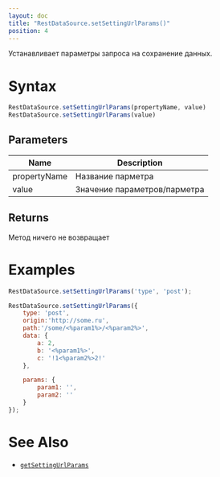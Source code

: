 ```yaml
---
layout: doc
title: "RestDataSource.setSettingUrlParams()"
position: 4
---
```


Устанавливает параметры запроса на сохранение данных.

# Syntax

```js
RestDataSource.setSettingUrlParams(propertyName, value)
RestDataSource.setSettingUrlParams(value)
```

## Parameters

|Name|Description|
|----|-----------|
|propertyName|Название парметра|
|value|Значение параметров/парметра|

## Returns

Метод ничего не возвращает

# Examples

```js
RestDataSource.setSettingUrlParams('type', 'post');
```

```js
RestDataSource.setSettingUrlParams({
	type: 'post',
    origin:'http://some.ru',
    path:'/some/<%param1%>/<%param2%>',
    data: {
        a: 2,
        b: '<%param1%>',
        c: '!1<%param2%>2!'
    },

    params: {
        param1: '',
        param2: ''
    }
});
```

# See Also

* [`getSettingUrlParams`](../RestDataSource.getSettingUrlParams/)
